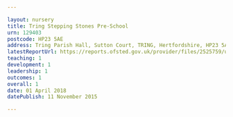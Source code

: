 ```yaml
---

layout: nursery
title: Tring Stepping Stones Pre-School
urn: 129403
postcode: HP23 5AE
address: Tring Parish Hall, Sutton Court, TRING, Hertfordshire, HP23 5AE
latestReportUrl: https://reports.ofsted.gov.uk/provider/files/2525759/urn/129403.pdf
teaching: 1
development: 1
leadership: 1
outcomes: 1
overall: 1
date: 01 April 2018 
datePublish: 11 November 2015

---
```

